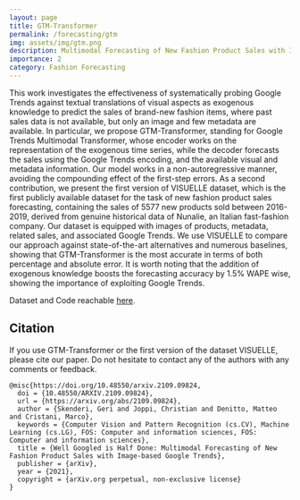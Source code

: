 ```yaml
---
layout: page
title: GTM-Transformer
permalink: /forecasting/gtm
img: assets/img/gtm.png
description: Multimodal Forecasting of New Fashion Product Sales with Image-based Google Trends.
importance: 2
category: Fashion Forecasting
---
```


This work investigates the effectiveness of systematically probing Google Trends against textual translations of visual aspects as exogenous knowledge to predict the sales of brand-new fashion items, where past sales data is not available, but only an image and few metadata are available. In particular, we propose GTM-Transformer, standing for Google Trends Multimodal Transformer, whose encoder works on the representation of the exogenous time series, while the decoder forecasts the sales using the Google Trends encoding, and the available visual and metadata information. Our model works in a non-autoregressive manner, avoiding the compounding effect of the first-step errors. As a second contribution, we present the first version of VISUELLE dataset, which is the first publicly available dataset for the task of new fashion product sales forecasting, containing the sales of 5577 new products sold between 2016-2019, derived from genuine historical data of Nunalie, an Italian fast-fashion company. Our dataset is equipped with images of products, metadata, related sales, and associated Google Trends. We use VISUELLE to compare our approach against state-of-the-art alternatives and numerous baselines, showing that GTM-Transformer is the most accurate in terms of both percentage and absolute error. It is worth noting that the addition of exogenous knowledge boosts the forecasting accuracy by 1.5% WAPE wise, showing the importance of exploiting Google Trends.

Dataset and Code reachable [here](https://github.com/HumaticsLAB/GTM-Transformer).

## Citation
If you use GTM-Transformer or the first version of the dataset VISUELLE, please cite our paper. Do not hesitate to contact any of the authors with any comments or feedback.

```
@misc{https://doi.org/10.48550/arxiv.2109.09824,
  doi = {10.48550/ARXIV.2109.09824},
  url = {https://arxiv.org/abs/2109.09824},
  author = {Skenderi, Geri and Joppi, Christian and Denitto, Matteo and Cristani, Marco},
  keywords = {Computer Vision and Pattern Recognition (cs.CV), Machine Learning (cs.LG), FOS: Computer and information sciences, FOS: Computer and information sciences},
  title = {Well Googled is Half Done: Multimodal Forecasting of New Fashion Product Sales with Image-based Google Trends},
  publisher = {arXiv},
  year = {2021},
  copyright = {arXiv.org perpetual, non-exclusive license}
}
```
